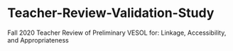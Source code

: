 # Teacher-Review-Validation-Study
Fall 2020 Teacher Review of Preliminary VESOL for: Linkage, Accessibility, and Appropriateness
